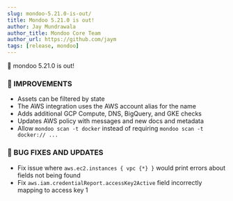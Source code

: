 ```yaml
---
slug: mondoo-5.21.0-is-out/
title: Mondoo 5.21.0 is out!
author: Jay Mundrawala
author_title: Mondoo Core Team
author_url: https://github.com/jaym
tags: [release, mondoo]
---
```


🥳 mondoo 5.21.0 is out!

### 🧹 IMPROVEMENTS

- Assets can be filtered by state
- The AWS integration uses the AWS account alias for the name
- Adds additional GCP Compute, DNS, BigQuery, and GKE checks
- Updates AWS policy with messages and new docs and metadata
- Allow `mondoo scan -t docker` instead of requiring `mondoo scan -t docker:// ...`

### 🐛 BUG FIXES AND UPDATES

- Fix issue where `aws.ec2.instances { vpc {*} }` would print errors about fields not being found
- Fix `aws.iam.credentialReport.accessKey2Active` field incorrectly mapping to access key 1
